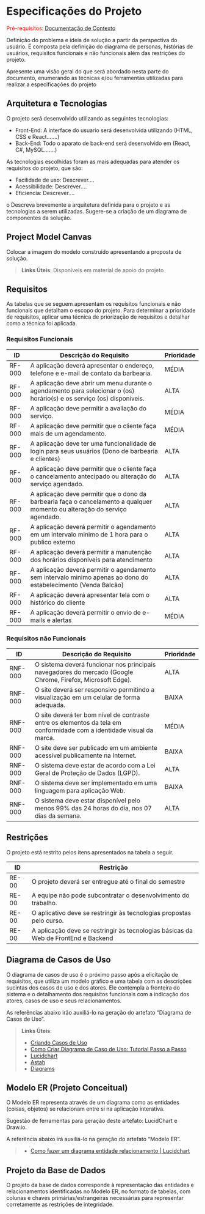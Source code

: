 # Especificações do Projeto

<span style="color:red">Pré-requisitos: <a href="1-Documentação de Contexto.md"> Documentação de Contexto</a></span>

Definição do problema e ideia de solução a partir da perspectiva do usuário. É composta pela definição do  diagrama de personas, histórias de usuários, requisitos funcionais e não funcionais além das restrições do projeto.

Apresente uma visão geral do que será abordado nesta parte do documento, enumerando as técnicas e/ou ferramentas utilizadas para realizar a especificações do projeto

## Arquitetura e Tecnologias

O projeto será desenvolvido utilizando as seguintes tecnologias:

- Front-End: A interface do usuario será desenvolvida utilizando (HTML, CSS e React.......)
- Back-End: Todo o aparato de back-end será desenvolvido em (React, C#, MySQL.......)

As tecnologias escolhidas foram as mais adequadas para atender os requisitos do projeto, que são:

- Facilidade de uso: Descrever....
- Acessibilidade: Descrever....
- Eficiencia: Descrever....

o	Descreva brevemente a arquitetura definida para o projeto e as tecnologias a serem utilizadas. Sugere-se a criação de um diagrama de componentes da solução.

## Project Model Canvas

Colocar a imagem do modelo construído apresentando a proposta de solução.

> **Links Úteis**:
> Disponíveis em material de apoio do projeto

## Requisitos

As tabelas que se seguem apresentam os requisitos funcionais e não funcionais que detalham o escopo do projeto. Para determinar a prioridade de requisitos, aplicar uma técnica de priorização de requisitos e detalhar como a técnica foi aplicada.

### Requisitos Funcionais

|ID    | Descrição do Requisito  | Prioridade |
|------|-----------------------------------------|----|
|RF-000| A aplicação deverá apresentar o endereço, telefone e e-mail de contato da barbearia.| MÉDIA | 
|RF-000| A aplicação deve abrir um menu durante o agendamento para selecionar o (os) horário(s) e os serviço (os) disponíveis. | ALTA |
|RF-000| A aplicação deve permitir a avaliação do serviço. | MÉDIA |
|RF-000| A aplicação deve permitir que o cliente faça mais de um agendamento. | MÉDIA |
|RF-000| A aplicação deve ter uma funcionalidade de login para seus usuários (Dono de barbearia e clientes) | ALTA |
|RF-000| A aplicação deve permitir que o cliente faça o cancelamento antecipado ou alteração do serviço agendado. | ALTA |
|RF-000| A aplicação deve permitir que o dono da barbearia faça o cancelamento a qualquer momento ou alteração do serviço agendado. | ALTA |
|RF-000| A aplicação deverá permitir o agendamento em um intervalo minimo de 1 hora para o publico externo| ALTA |
|RF-000| A aplicação deverá permitir a manutenção dos horários disponiveis para atendimento| ALTA |
|RF-000| A aplicação deverá permitir o agendamento sem intervalo minimo apenas ao dono do estabelecimento (Venda Balcão)| ALTA |
|RF-000| A aplicação deverá apresentar tela com o histórico do cliente | ALTA |
|RF-000| A aplicação deverá permitir o envio de e-mails e alertas| MÉDIA |

### Requisitos não Funcionais

|ID     | Descrição do Requisito  |Prioridade |
|-------|-------------------------|----|
|RNF-000| O sistema deverá funcionar nos principais navegadores do mercado (Google Chrome, Firefox, Microsoft Edge).| ALTA | 
|RNF-000| O site deverá ser responsivo permitindo a visualização em um celular de forma adequada. |  BAIXA | 
|RNF-000| O site deverá ter bom nível de contraste entre os elementos da tela em conformidade com a identidade visual da marca.|  MÉDIA | 
|RNF-000| O site deve ser publicado em um ambiente acessível publicamente na Internet.|  BAIXA |
|RNF-000| O sistema deve estar de acordo com a Lei Geral de Proteção de Dados (LGPD).|  ALTA |
|RNF-000| O sistema deve ser implementado em uma linguagem para aplicação Web.|  BAIXA |
|RNF-000| O sistema deve estar disponível pelo menos 99% das 24 horas do dia, nos 07 dias da semana.|  ALTA |


## Restrições

O projeto está restrito pelos itens apresentados na tabela a seguir.

|ID| Restrição                                             |
|--|-------------------------------------------------------|
|RE-00| O projeto deverá ser entregue até o final do semestre |
|RE-00| A equipe não pode subcontratar o desenvolvimento do trabalho.       |
|RE-00| O aplicativo deve se restringir às tecnologias propostas pelo curso.|
|RE-00| A aplicação deve se restringir às tecnologias básicas da Web de FrontEnd e Backend|



## Diagrama de Casos de Uso

O diagrama de casos de uso é o próximo passo após a elicitação de requisitos, que utiliza um modelo gráfico e uma tabela com as descrições sucintas dos casos de uso e dos atores. Ele contempla a fronteira do sistema e o detalhamento dos requisitos funcionais com a indicação dos atores, casos de uso e seus relacionamentos. 

As referências abaixo irão auxiliá-lo na geração do artefato “Diagrama de Casos de Uso”.

> **Links Úteis**:
> - [Criando Casos de Uso](https://www.ibm.com/docs/pt-br/elm/6.0?topic=requirements-creating-use-cases)
> - [Como Criar Diagrama de Caso de Uso: Tutorial Passo a Passo](https://gitmind.com/pt/fazer-diagrama-de-caso-uso.html/)
> - [Lucidchart](https://www.lucidchart.com/)
> - [Astah](https://astah.net/)
> - [Diagrams](https://app.diagrams.net/)

## Modelo ER (Projeto Conceitual)

O Modelo ER representa através de um diagrama como as entidades (coisas, objetos) se relacionam entre si na aplicação interativa.

Sugestão de ferramentas para geração deste artefato: LucidChart e Draw.io.

A referência abaixo irá auxiliá-lo na geração do artefato “Modelo ER”.

> - [Como fazer um diagrama entidade relacionamento | Lucidchart](https://www.lucidchart.com/pages/pt/como-fazer-um-diagrama-entidade-relacionamento)

## Projeto da Base de Dados

O projeto da base de dados corresponde à representação das entidades e relacionamentos identificadas no Modelo ER, no formato de tabelas, com colunas e chaves primárias/estrangeiras necessárias para representar corretamente as restrições de integridade.
